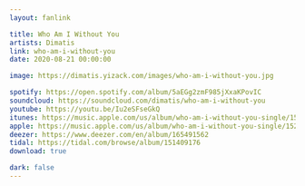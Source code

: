 ```yaml
---
layout: fanlink

title: Who Am I Without You
artists: Dimatis
link: who-am-i-without-you
date: 2020-08-21 00:00:00

image: https://dimatis.yizack.com/images/who-am-i-without-you.jpg

spotify: https://open.spotify.com/album/5aEGg2zmF985jXxaKPovIC
soundcloud: https://soundcloud.com/dimatis/who-am-i-without-you
youtube: https://youtu.be/Iu2eSFseGkQ
itunes: https://music.apple.com/us/album/who-am-i-without-you-single/1526745718?app=itunes
apple: https://music.apple.com/us/album/who-am-i-without-you-single/1526745718?app=music
deezer: https://www.deezer.com/en/album/165491562
tidal: https://tidal.com/browse/album/151409176
download: true

dark: false
---
```

